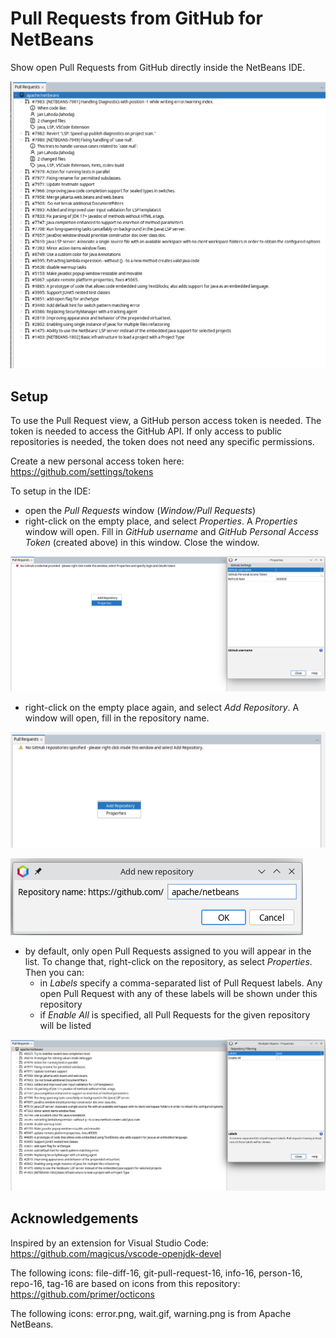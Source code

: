 
# Pull Requests from GitHub for NetBeans

Show open Pull Requests from GitHub directly inside the NetBeans IDE.

![Image Showing the Pull Request Window](images/view.png)

## Setup
To use the Pull Request view, a GitHub person access token is needed. The token
is needed to access the GitHub API. If only access to public repositories is
needed, the token does not need any specific permissions.

Create a new personal access token here:
https://github.com/settings/tokens

To setup in the IDE:

- open the _Pull Requests_ window (_Window/Pull Requests_)
- right-click on the empty place, and select _Properties_. A _Properties_ window will open. Fill in _GitHub username_ and _GitHub Personal Access Token_ (created above) in this window. Close the window.

![Image Showing Global Properties](images/setup-step-1.png)

- right-click on the empty place again, and select _Add Repository_. A window will open, fill in the repository name.

![Image Showing Add Repository Action](images/setup-step-2.png)

![Image Showing Add Repository Dialog](images/setup-step-3.png)

- by default, only open Pull Requests assigned to you will appear in the list. To change that, right-click on the repository, as select _Properties_. Then you can:
    - in _Labels_ specify a comma-separated list of Pull Request labels. Any open Pull Request with any of these labels will be shown under this repository
    - if _Enable All_ is specified, all Pull Requests for the given repository will be listed

![Image Showing Add Repository Seting](images/setup-step-4.png)


## Acknowledgements

Inspired by an extension for Visual Studio Code: https://github.com/magicus/vscode-openjdk-devel

The following icons: file-diff-16, git-pull-request-16, info-16, person-16, repo-16, tag-16 are based on icons from this repository:
https://github.com/primer/octicons

The following icons: error.png, wait.gif, warning.png is from Apache NetBeans.

